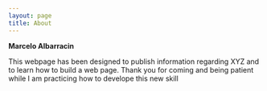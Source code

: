 ```yaml
---
layout: page
title: About
---
```


**Marcelo Albarracin** 

This webpage has been designed to publish information regarding XYZ and to learn how to build a web page.
Thank you for coming and being patient while I am practicing how to develope this new skill
